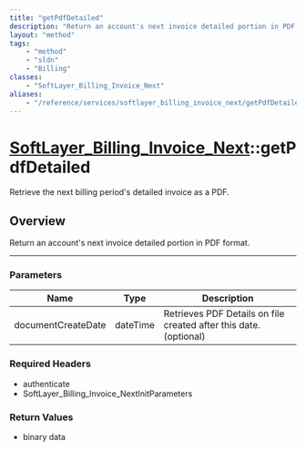 ```yaml
---
title: "getPdfDetailed"
description: "Return an account's next invoice detailed portion in PDF format."
layout: "method"
tags:
    - "method"
    - "sldn"
    - "Billing"
classes:
    - "SoftLayer_Billing_Invoice_Next"
aliases:
    - "/reference/services/softlayer_billing_invoice_next/getPdfDetailed"
---
```

# [SoftLayer_Billing_Invoice_Next](/reference/services/SoftLayer_Billing_Invoice_Next)::getPdfDetailed

Retrieve the next billing period's detailed invoice as a PDF.


## Overview 
Return an account's next invoice detailed portion in PDF format.

-----

### Parameters 
|Name | Type | Description |
| --- | --- | --- |
|documentCreateDate| dateTime| Retrieves PDF Details on file created after this date. (optional)|


### Required Headers
* authenticate
* SoftLayer_Billing_Invoice_NextInitParameters


### Return Values
* binary data




